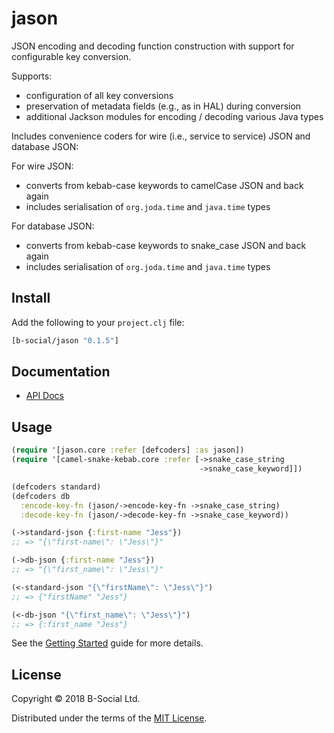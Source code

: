 # jason

JSON encoding and decoding function construction with support for configurable 
key conversion.

Supports:
- configuration of all key conversions
- preservation of metadata fields (e.g., as in HAL) during conversion
- additional Jackson modules for encoding / decoding various Java types

Includes convenience coders for wire (i.e., service to service) JSON and
database JSON:

For wire JSON:
- converts from kebab-case keywords to camelCase JSON and back again
- includes serialisation of `org.joda.time` and `java.time` types

For database JSON:
- converts from kebab-case keywords to snake_case JSON and back again
- includes serialisation of `org.joda.time` and `java.time` types

## Install

Add the following to your `project.clj` file:

```clj
[b-social/jason "0.1.5"]
```

## Documentation

* [API Docs](http://b-social.github.io/jason)

## Usage

```clojure
(require '[jason.core :refer [defcoders] :as jason])
(require '[camel-snake-kebab.core :refer [->snake_case_string
                                          ->snake_case_keyword]])

(defcoders standard)
(defcoders db
  :encode-key-fn (jason/->encode-key-fn ->snake_case_string)
  :decode-key-fn (jason/->decode-key-fn ->snake_case_keyword))

(->standard-json {:first-name "Jess"})
;; => "{\"first-name\": \"Jess\"}"

(->db-json {:first-name "Jess"})
;; => "{\"first_name\": \"Jess\"}"

(<-standard-json "{\"firstName\": \"Jess\"}")
;; => {"firstName" "Jess"}

(<-db-json "{\"first_name\": \"Jess\"}")
;; => {:first_name "Jess"}
```

See the [Getting Started](https://b-social.github.io/jason/getting-started.html) 
guide for more details.

## License

Copyright © 2018 B-Social Ltd.

Distributed under the terms of the 
[MIT License](http://opensource.org/licenses/MIT).
